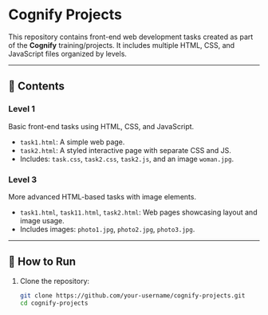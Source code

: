 # Cognify Projects

This repository contains front-end web development tasks created as part of the **Cognify** training/projects. It includes multiple HTML, CSS, and JavaScript files organized by levels.

---

## 🔧 Contents

### Level 1
Basic front-end tasks using HTML, CSS, and JavaScript.
- `task1.html`: A simple web page.
- `task2.html`: A styled interactive page with separate CSS and JS.
- Includes: `task.css`, `task2.css`, `task2.js`, and an image `woman.jpg`.

### Level 3
More advanced HTML-based tasks with image elements.
- `task1.html`, `task11.html`, `task2.html`: Web pages showcasing layout and image usage.
- Includes images: `photo1.jpg`, `photo2.jpg`, `photo3.jpg`.

---

## 🚀 How to Run

1. Clone the repository:
   ```bash
   git clone https://github.com/your-username/cognify-projects.git
   cd cognify-projects
